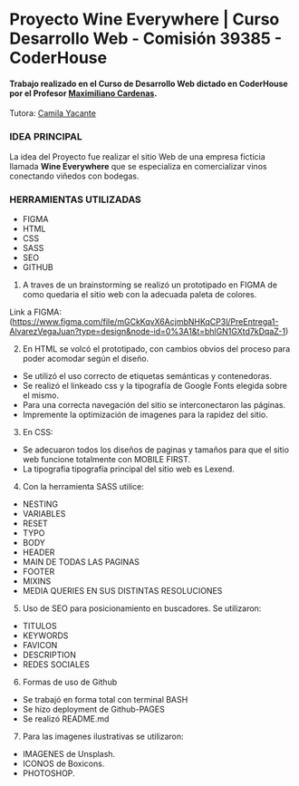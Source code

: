 # Proyecto Wine Everywhere | Curso Desarrollo Web - Comisión 39385 - CoderHouse 

#### Trabajo realizado en el Curso de Desarrollo Web dictado en CoderHouse por el Profesor [Maximiliano Cardenas](https://www.linkedin.com/in/cardenas-maximiliano/ "Linkedin - Maximiliano Cardenas"). 
Tutora: [Camila Yacante](https://ar.linkedin.com/in/camila-yacante-a255a216b "Linkedin - Camila Yacante")


### IDEA PRINCIPAL
La idea del Proyecto fue realizar el sitio Web de una empresa ficticia llamada **Wine Everywhere** que se especializa en comercializar vinos conectando viñedos con bodegas.

### HERRAMIENTAS UTILIZADAS
- FIGMA
- HTML
- CSS
- SASS
- SEO
- GITHUB

1) A traves de un brainstorming se realizó un prototipado en FIGMA de como quedaria el sitio web con la adecuada paleta de colores.

Link a FIGMA:(https://www.figma.com/file/mGCkKqvX6AcjmbNHKqCP3l/PreEntrega1-AlvarezVegaJuan?type=design&node-id=0%3A1&t=bhlGN1GXtd7kDqaZ-1)

2) En HTML se volcó el prototipado, con cambios obvios del proceso para poder acomodar según el diseño. 
- Se utilizó el uso correcto de etiquetas semánticas y contenedoras. 
- Se realizó el linkeado css y la tipografía de Google Fonts elegida sobre el mismo. 
- Para una correcta navegación del sitio se interconectaron las páginas.
- Impremente la optimización de imagenes para la rapidez del sitio.

3) En CSS:
- Se adecuaron todos los diseños de paginas y tamaños para que el sitio web funcione totalmente con MOBILE FIRST.
- La tipografia tipografía principal del sitio web es Lexend.

4) Con la herramienta SASS utilice:
- NESTING
- VARIABLES
- RESET
- TYPO
- BODY
- HEADER
- MAIN DE TODAS LAS PAGINAS
- FOOTER
- MIXINS
- MEDIA QUERIES EN SUS DISTINTAS RESOLUCIONES

5) Uso de SEO para posicionamiento en buscadores. Se utilizaron:
- TITULOS
- KEYWORDS
- FAVICON
- DESCRIPTION
- REDES SOCIALES

6) Formas de uso de Github
- Se trabajó en forma total con terminal BASH
- Se hizo deployment de Github-PAGES
- Se realizó README.md


7) Para las imagenes ilustrativas se utilizaron:
- IMAGENES de Unsplash.
- ICONOS de Boxicons.
- PHOTOSHOP.






